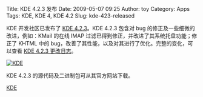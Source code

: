 Title: KDE 4.2.3 发布
Date: 2009-05-07 09:25
Author: toy
Category: Apps
Tags: KDE, KDE 4, KDE 4.2
Slug: kde-423-released

KDE 开发社区已发布了 [KDE
4.2.3](http://kde.org/announcements/announce-4.2.3.php)。KDE 4.2.3
包含对 bug 的修正及一些细微的改进，例如：KMail 的在线 IMAP
过滤已得到修正，并改进了其系统托盘功能；修正了 KHTML 中的
bug，改善了其性能，以及对其进行了优化。完整的变化，可以查看 [KDE 4.2.3
更改日志](http://www.kde.org/announcements/changelogs/changelog4\_2\_2to4\_2\_3.php)。

[![KDE](http://i.linuxtoy.org/images/2009/04/kde-desktop-thumb.png)](http://i.linuxtoy.org/images/2009/04/kde-desktop.png)

KDE 4.2.3 的源代码及二进制包可从其官方网站下载。

[KDE](http://kde.org/info/4.2.3.php)

